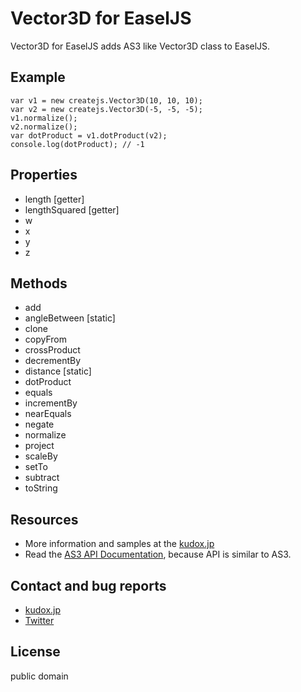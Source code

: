 # Vector3D for EaselJS

Vector3D for EaselJS adds AS3 like Vector3D class to EaselJS.

## Example
	var v1 = new createjs.Vector3D(10, 10, 10);
	var v2 = new createjs.Vector3D(-5, -5, -5);
	v1.normalize();
	v2.normalize();
	var dotProduct = v1.dotProduct(v2);
	console.log(dotProduct); // -1


## Properties
* length [getter]
* lengthSquared [getter]
* w
* x
* y
* z


## Methods
* add
* angleBetween [static]
* clone
* copyFrom
* crossProduct
* decrementBy
* distance [static]
* dotProduct
* equals
* incrementBy
* nearEquals
* negate
* normalize
* project
* scaleBy
* setTo
* subtract
* toString


## Resources
* More information and samples at the [kudox.jp](http://kudox.jp/java-script/createjs-easeljs-vector3d)
* Read the [AS3 API Documentation](http://help.adobe.com/en_US/FlashPlatform/reference/actionscript/3/flash/geom/Vector3D.html), because API is similar to AS3.


## Contact and bug reports
* [kudox.jp](http://kudox.jp/contact)
* [Twitter](http://twitter.com/u_kudox)


## License
public domain